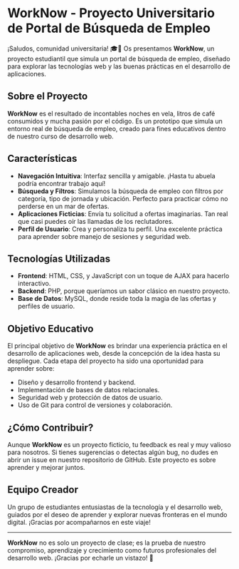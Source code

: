 
# WorkNow - Proyecto Universitario de Portal de Búsqueda de Empleo

¡Saludos, comunidad universitaria! 🎓🚀 Os presentamos **WorkNow**, un proyecto estudiantil que simula un portal de búsqueda de empleo, diseñado para explorar las tecnologías web y las buenas prácticas en el desarrollo de aplicaciones.

## Sobre el Proyecto

**WorkNow** es el resultado de incontables noches en vela, litros de café consumidos y mucha pasión por el código. Es un prototipo que simula un entorno real de búsqueda de empleo, creado para fines educativos dentro de nuestro curso de desarrollo web.

## Características

- **Navegación Intuitiva**: Interfaz sencilla y amigable. ¡Hasta tu abuela podría encontrar trabajo aquí!
- **Búsqueda y Filtros**: Simulamos la búsqueda de empleo con filtros por categoría, tipo de jornada y ubicación. Perfecto para practicar cómo no perderse en un mar de ofertas.
- **Aplicaciones Ficticias**: Envía tu solicitud a ofertas imaginarias. Tan real que casi puedes oír las llamadas de los reclutadores.
- **Perfil de Usuario**: Crea y personaliza tu perfil. Una excelente práctica para aprender sobre manejo de sesiones y seguridad web.

## Tecnologías Utilizadas

- **Frontend**: HTML, CSS, y JavaScript con un toque de AJAX para hacerlo interactivo.
- **Backend**: PHP, porque queríamos un sabor clásico en nuestro proyecto.
- **Base de Datos**: MySQL, donde reside toda la magia de las ofertas y perfiles de usuario.

## Objetivo Educativo

El principal objetivo de **WorkNow** es brindar una experiencia práctica en el desarrollo de aplicaciones web, desde la concepción de la idea hasta su despliegue. Cada etapa del proyecto ha sido una oportunidad para aprender sobre:

- Diseño y desarrollo frontend y backend.
- Implementación de bases de datos relacionales.
- Seguridad web y protección de datos de usuario.
- Uso de Git para control de versiones y colaboración.

## ¿Cómo Contribuir?

Aunque **WorkNow** es un proyecto ficticio, tu feedback es real y muy valioso para nosotros. Si tienes sugerencias o detectas algún bug, no dudes en abrir un issue en nuestro repositorio de GitHub. Este proyecto es sobre aprender y mejorar juntos.

## Equipo Creador

Un grupo de estudiantes entusiastas de la tecnología y el desarrollo web, guiados por el deseo de aprender y explorar nuevas fronteras en el mundo digital. ¡Gracias por acompañarnos en este viaje!

---

**WorkNow** no es solo un proyecto de clase; es la prueba de nuestro compromiso, aprendizaje y crecimiento como futuros profesionales del desarrollo web. ¡Gracias por echarle un vistazo! 🌟
